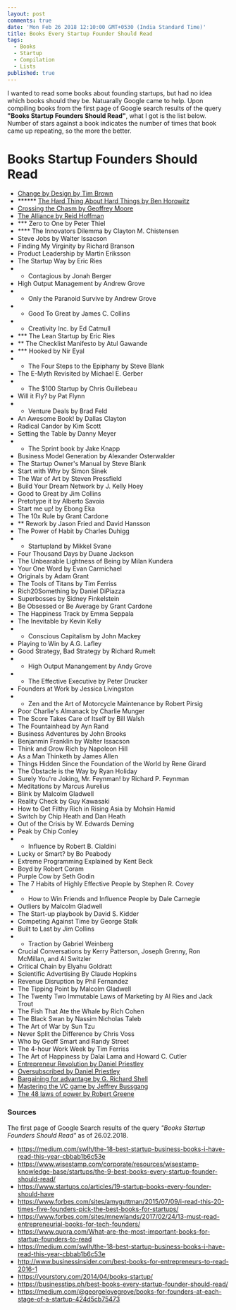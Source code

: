 ```yaml
---
layout: post
comments: true
date: 'Mon Feb 26 2018 12:10:00 GMT+0530 (India Standard Time)'
title: Books Every Startup Founder Should Read
tags:
  - Books
  - Startup
  - Compilation
  - Lists
published: true
---
```


I wanted to read some books about founding startups, but had no idea which books should they be. Natuarally Google came to help. Upon compiling books from the first page of Google search results of the query __"Books Startup Founders Should Read"__, what I got is the list below. Number of stars against a book indicates the number of times that book came up repeating, so the more the better.


# Books Startup Founders Should Read

- [Change by Design by Tim Brown](https://www.goodreads.com/book/show/6671664-change-by-design)
- ****** [The Hard Thing About Hard Things by Ben Horowitz](https://www.goodreads.com/book/show/18176747-the-hard-thing-about-hard-things)
- [Crossing the Chasm by Geoffrey Moore](https://www.goodreads.com/book/show/61329.Crossing_the_Chasm)
- [The Alliance by Reid Hoffman](https://www.goodreads.com/book/show/20763746-the-alliance)
- *** Zero to One by Peter Thiel
- **** The Innovators Dilemma by Clayton M. Chistensen
- Steve Jobs by Walter Issacson
- Finding My Virginity by Richard Branson
- Product Leadership by Martin Eriksson
- The Startup Way by Eric Ries
- * Contagious by Jonah Berger
- High Output Management by Andrew Grove
- * Only the Paranoid Survive by Andrew Grove
- * Good To Great by James C. Collins
- * Creativity Inc. by Ed Catmull
- *** The Lean Startup by Eric Ries
- ** The Checklist Manifesto by Atul Gawande
- *** Hooked by Nir Eyal
- * The Four Steps to the Epiphany by Steve Blank
- The E-Myth Revisited by Michael E. Gerber
- * The $100 Startup by Chris Guillebeau
- Will it Fly? by Pat Flynn
- * Venture Deals by Brad Feld
- An Awesome Book! by Dallas Clayton
- Radical Candor by Kim Scott
- Setting the Table by Danny Meyer
- * The Sprint book by Jake Knapp
- Business Model Generation by Alexander Osterwalder
- The Startup Owner's Manual by Steve Blank
- Start with Why by Simon Sinek
- The War of Art by Steven Pressfield
- Build Your Dream Network by J. Kelly Hoey
- Good to Great by Jim Collins
- Pretotype it by Alberto Savoia
- Start me up! by Ebong Eka
- The 10x Rule by Grant Cardone
- ** Rework by Jason Fried and David Hansson
- The Power of Habit by Charles Duhigg
- * Startupland by Mikkel Svane
- Four Thousand Days by Duane Jackson
- The Unbearable Lightness of Being by Milan Kundera
- Your One Word by Evan Carmichael
- Originals by Adam Grant
- The Tools of Titans by Tim Ferriss
- Rich20Something by Daniel DiPiazza
- Superbosses by Sidney Finkelstein
- Be Obsessed or Be Average by Grant Cardone
- The Happiness Track by Emma Seppala
- The Inevitable by Kevin Kelly
- * Conscious Capitalism by John Mackey
- Playing to Win by A.G. Lafley
- Good Strategy, Bad Strategy by Richard Rumelt
- * High Output Manangement by Andy Grove
- * The Effective Executive by Peter Drucker
- Founders at Work by Jessica Livingston
- * Zen and the Art of Motorcycle Maintenance by Robert Pirsig
- Poor Charlie's Almanack by Charlie Munger
- The Score Takes Care of Itself by Bill Walsh
- The Fountainhead by Ayn Rand
- Business Adventures by John Brooks
- Benjanmin Franklin by Walter Issacson
- Think and Grow Rich by Napoleon Hill
- As a Man Thinketh by James Allen
- Things Hidden Since the Foundation of the World by Rene Girard
- The Obstacle is the Way by Ryan Holiday
- Surely You're Joking, Mr. Feynman! by Richard P. Feynman
- Meditations by Marcus Aurelius
- Blink by Malcolm Gladwell
- Reality Check by Guy Kawasaki
- How to Get Filthy Rich in Rising Asia by Mohsin Hamid
- Switch by Chip Heath and Dan Heath
- Out of the Crisis by W. Edwards Deming
- Peak by Chip Conley
- * Influence by Robert B. Cialdini
- Lucky or Smart? by Bo Peabody
- Extreme Programming Explained by Kent Beck
- Boyd by Robert Coram
- Purple Cow by Seth Godin
- The 7 Habits of Highly Effective People by Stephen R. Covey
- * How to Win Friends and Influence People by Dale Carnegie
- Outliers by Malcolm Gladwell
- The Start-up playbook by David S. Kidder
- Competing Against Time by George Stalk
- Built to Last by Jim Collins
- * Traction by Gabriel Weinberg
- Crucial Conversations by Kerry Patterson, Joseph Grenny, Ron McMillan, and Al Switzler
- Critical Chain by Elyahu Goldratt
- Scientific Advertising By Claude Hopkins
- Revenue Disruption by Phil Fernandez
- The Tipping Point by Malcolm Gladwell
- The Twenty Two Immutable Laws of Marketing by Al Ries and Jack Trout
- The Fish That Ate the Whale by Rich Cohen
- The Black Swan by Nassim Nicholas Taleb
- The Art of War by Sun Tzu
- Never Split the Difference by Chris Voss
- Who by Geoff Smart and Randy Street
- The 4-hour Work Week by Tim Ferriss
- The Art of Happiness by Dalai Lama and Howard C. Cutler
- [Entrepreneur Revolution by Daniel Priestley](https://www.goodreads.com/book/show/16286419-entrepreneur-revolution)
- [Oversubscribed by Daniel Priestley](https://www.goodreads.com/book/show/25305548-oversubscribed)
- [Bargaining for advantage by G. Richard Shell](https://www.goodreads.com/book/show/23801.Bargaining_for_Advantage)
- [Mastering the VC game by Jeffrey Bussgang](https://www.goodreads.com/book/show/7904927-mastering-the-vc-game)
- [The 48 laws of power by Robert Greene](https://www.goodreads.com/book/show/1303.The_48_Laws_of_Power)


### Sources

The first page of Google Search results of the query _"Books Startup Founders Should Read"_ as of 26.02.2018.

- https://medium.com/swlh/the-18-best-startup-business-books-i-have-read-this-year-cbbab1b6c53e
- https://www.wisestamp.com/corporate/resources/wisestamp-knowledge-base/startups/the-9-best-books-every-startup-founder-should-read/
- https://www.startups.co/articles/19-startup-books-every-founder-should-have
- https://www.forbes.com/sites/amyguttman/2015/07/09/i-read-this-20-times-five-founders-pick-the-best-books-for-startups/
- https://www.forbes.com/sites/mnewlands/2017/02/24/13-must-read-entrepreneurial-books-for-tech-founders/
- https://www.quora.com/What-are-the-most-important-books-for-startup-founders-to-read
- https://medium.com/swlh/the-18-best-startup-business-books-i-have-read-this-year-cbbab1b6c53e
- http://www.businessinsider.com/best-books-for-entrepreneurs-to-read-2016-1
- https://yourstory.com/2014/04/books-startup/
- https://businesstips.ph/best-books-every-startup-founder-should-read/
- https://medium.com/@georgelovegrove/books-for-founders-at-each-stage-of-a-startup-424d5cb75473

